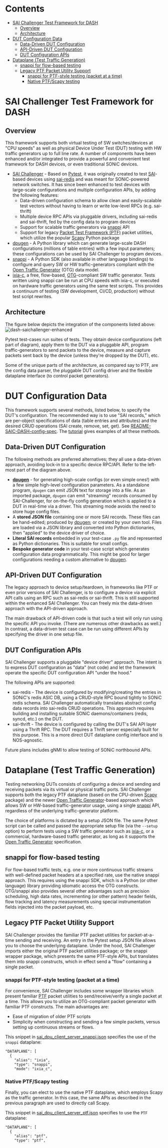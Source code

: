 <h1>Contents</h1>

- [SAI Challenger Test Framework for DASH](#sai-challenger-test-framework-for-dash)
  - [Overview](#overview)
  - [Architecture](#architecture)
- [DUT Configuration Data](#dut-configuration-data)
  - [Data-Driven DUT Configuration](#data-driven-dut-configuration)
  - [API-Driven DUT Configuration](#api-driven-dut-configuration)
  - [DUT Configuration APIs](#dut-configuration-apis)
- [Dataplane (Test Traffic Generation)](#dataplane-test-traffic-generation)
  - [snappi for flow-based testing](#snappi-for-flow-based-testing)
  - [Legacy PTF Packet Utility Support](#legacy-ptf-packet-utility-support)
    - [snappi for PTF-style testing (packet at a time)](#snappi-for-ptf-style-testing-packet-at-a-time)
    - [Native PTF/Scapy testing](#native-ptfscapy-testing)

# SAI Challenger Test Framework for DASH
## Overview
This framework supports both virtual testing of SW switches/devices at "CPU speeds" as well as physical Device Under Test (DUT) testing with HW traffic generators up to full line rate. A number of components have been enhanced and/or integrated to provide a powerful and convenient test framework for DASH devices, or even traditional SONiC devices.

* [SAI Challenger](https://github.com/opencomputeproject/SAI-Challenger) - Based on [Pytest](https://pytest.org/),  it was originally created to test [SAI](https://github.com/opencomputeproject/SAI)-based devices using [sai-redis](https://github.com/sonic-net/sonic-sairedis) and was meant for SONiC-powered network switches. It has since been enhanced to test devices with large-scale configurations and multiple configuration APIs, by adding the following features:
  *  Data-driven configuration schema to allow clean and easily-scalable test vectors without having to learn or write low-level RPCs (e.g. sai-thrift)
  *  Multiple device RPC APIs via pluggable drivers, including sai-redis and sai-thrift, fed by the config data to program devices
  *  Support for scalable traffic generators via [snappi](https://github.com/open-traffic-generator/snappi) API
  *  Support for legacy [Packet Test Framework (PTF)](https://github.com/p4lang/ptf) packet utilities, which utilize the popular [Scapy](https://scapy.net) Python package
* [dpugen](https://pypi.org/project/dpugen/) - A Python library which can generate large-scale DASH configurations (millions of table entries) with a few input parameters; these configurations can be used by SAI Challenger to program devices.
* [snappi](https://github.com/open-traffic-generator/snappi) - A Python SDK (also available in other language bindings) to configure and query SW or HW traffic-generators compliant with the [Open Traffic Generator](https://github.com/open-traffic-generator) (OTG) data model.
* [ixia-c](https://github.com/open-traffic-generator/ixia-c), a free, flow-based, [OTG](https://github.com/open-traffic-generator)-compliant SW traffic generator. Tests written using snappi can be run at CPU speeds with ixia-c, or executed on hardware traffic generators using the same test scripts. This provides a continuum of testing (SW development, CI/CD, production) without test script rewrites.

## Architecture
The figure below depicts the integration of the components listed above:
![dash-saichallenger-enhanced](../images/dash-saichallenger-enhanced.svg)

Pytest test-cases run suites of tests. They obtain device configurations (left part of diagram), apply them to the DUT via a pluggable API, program traffic-generators to send packets to the device, measure and capture packets sent back by the device (unless they're dropped by the DUT), etc.

Some of the unique parts of the architecture, as compared say to PTF, are the config data parser, the pluggable DUT config driver and the flexible dataplane interface (to control packet generators).
 
# DUT Configuration Data

This framework supports several methods, listed below, to specify the DUT's configuration. The recommended way is to use "SAI records," which are per-object specifications of data (table entries and attributes) and the desired CRUD operations (SAI create, remove, set, get). See  [README-SAIC-DASH-config-spec](README-SAIC-DASH-config-spec.md). The [tutorial](../test-cases/scale/saic/tutorial/README.md) gives examples of all these methods.

## Data-Driven DUT Configuration
The following methods are preferred alternatives; they all use a data-driven approach, avoiding lock-in to a specific device RPC/API. Refer to the left-most part of the diagram above.

* **[dpugen](https://pypi.org/project/dpugen/)** - for generating high-scale configs (or even simple ones!) with a few simple high-level configuration parameters. As a standalone program, `dpugen` can emit JSON text for storage into a file. As an imported package, `dpugen` can emit "streaming" records consumed by SAI-Challenger, for on-the-fly config generation which is applied to a DUT in real-time via a driver. This streaming mode avoids the need to store huge config files.
* A **stored JSON file** containing one or more SAI records. These files can be hand-edited; produced by [dpugen](https://pypi.org/project/dpugen/); or created by your own tool. Files are loaded via a JSON library and converted into Python dictionaries, then "applied" to the device driver of choice.
* **Literal SAI records** embedded in your test-case `.py` file and represented as Python dictionaries. This is suitable for small configs.
* **Bespoke generator code** in your test-case script which generates configuration data programmatically. This might be good for larger configurations needing a custom alternative to [dpugen](https://pypi.org/project/dpugen/).
## API-Driven DUT Configuration
The legacy approach to device setup/teardown, in frameworks like PTF or even prior versions of SAI Challenger, is to configure a device via explicit API calls using an RPC such as sai-redis or sai-thrift. This is still supported within the enhanced SAI Challenger. You can freely mix the data-driven approach with the API-driven approach.

The main drawback of API-driven code is that such a test will only run using the specific API you invoke. (There are numerous other drawbacks as well.) In contrast, a data-driven test case can be run using different APIs by specifying the driver in one setup file.
## DUT Configuration APIs
SAI Challenger supports a pluggable "device driver" approach. The intent is to express DUT configuration as "data" (not code) and let the framework operate the specific DUT configuration API "under the hood."

The following APIs are supported:
* sai-redis - The device is configured by modifying/creating the entries in SONiC's redis ASIC DB, using a CRUD-style RPC bound tightly to SONiC redis schema. SAI Challenger automatically translates abstract config data records into sai-redis CRUD operations. This approach requires building and installing suitable SONiC daemons/containers (redis, syncd, etc.) on the DUT.
* sai-thrift - The device is configured by calling the DUT's SAI API layer using a Thrift RPC. The DUT requires a Thrift server especially built for this purpose. This is a more direct DUT dataplane config interface and is NOS-agnostic.

Future plans includes gNMI to allow testing of SONiC northbound APIs.
# Dataplane (Test Traffic Generation)
Testing networking DUTs consists of configuring a device and sending and receiving packets via its virtual or physical traffic ports. 
SAI Challenger supports both the legacy PTF dataplane (based on the CPU-driven [Scapy](https://scapy.net) package) and the newer [Open Traffic Generator](https://github.com/open-traffic-generator)-based approach which allows SW or HW-based traffic-generator usage, using a single [snappi](https://github.com/open-traffic-generator/snappi) API, regardless of the underlying traffic-generator platform.

The choice of platforms is dictated by a setup JSON file. The same Pytest script can be called and passed the appropriate setup file (via the `--setup` option) to perform tests using a SW traffic generator such as [ixia-c](https://github.com/open-traffic-generator/ixia-c), or a commercial, hardware-based traffic generator, as long as it supports the [Open Traffic Generator](https://github.com/open-traffic-generator) specification.

## snappi for flow-based testing
For flow-based traffic tests, e.g. one or more continuous traffic streams with well-defined packet headers at a specified rate, use the native snappi approach. This requires using the snappi SDK, which is a Python (or other language) library providing idiomatic access the OTG constructs. OTG/snappi also provides several other advantages such as precision scheduling, high data rates, incrementing (or other pattern) header fields, flow tracking and latency measurements using special instrumentation fields injected into the packet payload, etc.
## Legacy PTF Packet Utility Support
SAI Challenger provides the familiar PTF packet utilities for packet-at-a-time sending and receiving. An entry in the Pytest setup JSON file allows you to choose the underlying dataplane. Under the hood, SAI Challenger imports either the original PTF packet utilities package; or the snappi wrapper package, which presents the same PTF-style APIs, but translates them into snappi constructs, which in effect send a "flow" containing a single packet.

### snappi for PTF-style testing (packet at a time)
For convenience, SAI Challenger includes some wrapper libraries which present familiar [PTF](https://github.com/p4lang/ptf) packet utilities to send/receive/verify a single packet at a time. This allows you to utilize an OTG-compliant packet generator with familiar PTF constructs. The main advantages are:
- Ease of migration of older PTF scripts
- Simplicity when constructing and sending a few simple packets, versus setting up continuous streams or flows.

This snippet in [sai_dpu_client_server_snappi.json](../test-cases/scale/saic/sai_dpu_client_server_snappi.json) specifies the use of the `snappi` dataplane:
```
"DATAPLANE": [
  {
    "alias": "ixia",
    "type": "snappi",
    "mode": "ixia_c",
```
### Native PTF/Scapy testing
Finally, you can elect to use the native PTF dataplane, which employs Scapy as the traffic generator. In this case, the same APIs as  described in the previous paragraph are used to directly call Scapy.

This snippet in [sai_dpu_client_server_ptf.json](../test-cases/scale/saic/sai_dpu_client_server_ptf.json) specifies to use the `PTF` dataplane:
```
"DATAPLANE": [
  {
    "alias": "ptf",
    "type": "ptf",
```
